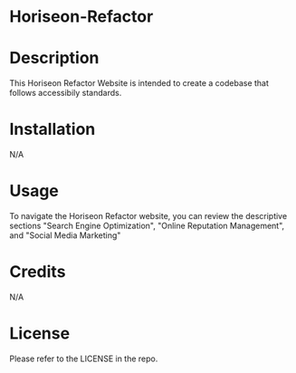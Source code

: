 # Horiseon-Refactor

<h1>Description</h1>

<p>This Horiseon Refactor Website is intended to create a codebase that follows accessibily standards.</p>

<h1>Installation</h1>

<p>N/A</p>

<h1>Usage</h1>

<p>To navigate the Horiseon Refactor website, you can review the descriptive sections "Search Engine Optimization", "Online Reputation Management", and "Social Media Marketing"</p>

<h1>Credits</h1>

<p>N/A</p>

<h1>License</h1>

<p>Please refer to the LICENSE in the repo.</p>